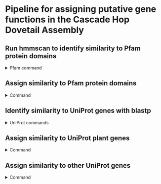 # Pipeline for assigning putative gene functions in the Cascade Hop Dovetail Assembly 

## Run hmmscan to identify similarity to Pfam protein domains
<details>
<summary>Pfam command</summary>

Pfam release 33.1 (accessed 08/25/2020)

HMMER 3.3

<code>hmmscan --cpu 64 --domtblout combinedHopCascadeDovetail.domtblout Pfam-A.hmm geneModels.pep.fasta > combinedHopCascadeDovetail.err</code>

</details>

## Assign similarity to Pfam protein domains
<details>
<summary>Command</summary>
<code>python assignPfam.py combinedHopCascadeDovetail.domtblout pfamRepeatDomains.txt geneModels.pep.fasta</code>
</details>


## Identify similarity to UniProt genes with blastp
<details>
<summary>UniProt commands</summary>

### hop vs uniprot transposable element genes

<code>blastp -query geneModels.pep.fasta -db uniprot_transposable_element_KW0814.fasta -evalue 1e-3 -outfmt '6 std qcovs' -out hop_vs_uniprotTEs.blastp -num_threads 16</code>

<code>blastp -query uniprot_transposable_element_KW0814.fasta -db blastDB/geneModels.pep.fasta -evalue 1e-3 -outfmt '6 std qcovs' -out uniprotTEs_vs_hop.blastp -num_threads 16</code>

### hop vs uniprot bacteria genes
<code>blastp -query geneModels.pep.fasta -db uniprot_bacteria.fasta -evalue 1e-3 -outfmt '6 std qcovs' -out hop_vs_bacteria.blastp -num_threads 16</code>

<code>blastp -query uniprot_bacteria.fasta -db blastDB/geneModels.pep.fasta -evalue 1e-3 -outfmt '6 std qcovs' -out bacteria_vs_hop.blastp -num_threads 16</code>

### hop vs uniprot virus genes
<code>blastp -query geneModels.pep.fasta -db uniprot_viruses.fasta -evalue 1e-3 -outfmt '6 std qcovs' -out hop_vs_viruses.blastp -num_threads 16</code>

<code>blastp -query uniprot_viruses.fasta -db blastDB/geneModels.pep.fasta -evalue 1e-3 -outfmt '6 std qcovs' -out viruses_vs_hop.blastp -num_threads 16</code>

### hop vs uniprot plant genes
<code>blastp -query geneModels.pep.fasta -db uniprotPlants.fasta -evalue 1e-3 -outfmt '6 std qcovs' -out hop_vs_uniprotPlants.blastp -num_threads 16</code>

<code>blastp -query uniprotPlants.fasta -db blastDB/geneModels.pep.fasta -evalue 1e-3 -outfmt '6 std qcovs' -out uniprotPlants_vs_hop.blastp -num_threads 16</code>
</details>

## Assign similarity to UniProt plant genes
<details>
<summary>Command</summary>
<code>python collectTopUniProtHits.py hop_vs_uniprotPlants.blastp uniprotPlants_vs_hop.blastp uniprotPlants.fasta uniprot_transposable_element_KW0814.fasta TEUniProtGenes.txt 20</code>
</details>

## Assign similarity to other UniProt genes
<details>
<summary>Command</summary>
<code>python getOtherTopUniprotHit.py hop_vs_bacteria.blastp bacteria_vs_hop.blastp uniprotBacteria.fasta Bacteria 30 hop</code>

<code>python getOtherTopUniprotHit.py hop_vs_uniprotTEs.blastp uniprotTEs_vs_hop.blastp uniprotTEs.fasta UniprotTE 30 hop</code>

<code>python getOtherTopUniprotHit.py hop_vs_viruses.blastp viruses_vs_hop.blastp uniprotViruses.fasta Virus 30 hop</code>  

</details>
